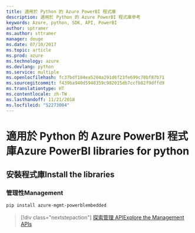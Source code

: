 ```yaml
---
title: 適用於 Python 的 Azure PowerBI 程式庫
description: 適用於 Python 的 Azure PowerBI 程式庫參考
keywords: Azure, python, SDK, API, PowerBI
author: sptramer
ms.author: sttramer
manager: douge
ms.date: 07/10/2017
ms.topic: article
ms.prod: azure
ms.technology: azure
ms.devlang: python
ms.service: multiple
ms.openlocfilehash: fc37bdf184ea5204a291d6f23fe699c70bf87b71
ms.sourcegitcommit: f439ba940d5940359c982015db7ccfb82f9dffd9
ms.translationtype: HT
ms.contentlocale: zh-TW
ms.lasthandoff: 11/21/2018
ms.locfileid: "52273004"
---
```

# <a name="azure-powerbi-libraries-for-python"></a><span data-ttu-id="7aaf0-104">適用於 Python 的 Azure PowerBI 程式庫</span><span class="sxs-lookup"><span data-stu-id="7aaf0-104">Azure PowerBI libraries for python</span></span>

## <a name="install-the-libraries"></a><span data-ttu-id="7aaf0-105">安裝程式庫</span><span class="sxs-lookup"><span data-stu-id="7aaf0-105">Install the libraries</span></span>


### <a name="management"></a><span data-ttu-id="7aaf0-106">管理性</span><span class="sxs-lookup"><span data-stu-id="7aaf0-106">Management</span></span>

```bash
pip install azure-mgmt-powerblembedded
```
> [!div class="nextstepaction"]
> [<span data-ttu-id="7aaf0-107">探索管理 API</span><span class="sxs-lookup"><span data-stu-id="7aaf0-107">Explore the Management APIs</span></span>](/python/api/overview/azure/powerbi/management)